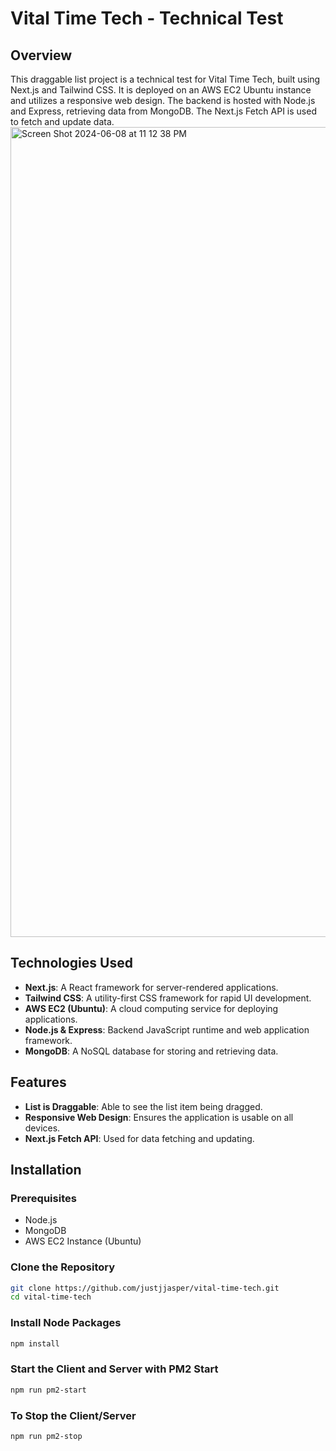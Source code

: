 # Vital Time Tech - Technical Test

## Overview
This draggable list project is a technical test for Vital Time Tech, built using Next.js and Tailwind CSS. It is deployed on an AWS EC2 Ubuntu instance and utilizes a responsive web design. The backend is hosted with Node.js and Express, retrieving data from MongoDB. The Next.js Fetch API is used to fetch and update data.
<img width="1296" alt="Screen Shot 2024-06-08 at 11 12 38 PM" src="https://github.com/justjjasper/vital-time-tech/assets/98243819/fd73bec1-58b8-4f7b-a91a-79f3c116afa8">

## Technologies Used
- **Next.js**: A React framework for server-rendered applications.
- **Tailwind CSS**: A utility-first CSS framework for rapid UI development.
- **AWS EC2 (Ubuntu)**: A cloud computing service for deploying applications.
- **Node.js & Express**: Backend JavaScript runtime and web application framework.
- **MongoDB**: A NoSQL database for storing and retrieving data.

## Features
- **List is Draggable**: Able to see the list item being dragged.
- **Responsive Web Design**: Ensures the application is usable on all devices.
- **Next.js Fetch API**: Used for data fetching and updating.

## Installation

### Prerequisites
- Node.js
- MongoDB
- AWS EC2 Instance (Ubuntu)

### Clone the Repository
```bash
git clone https://github.com/justjjasper/vital-time-tech.git
cd vital-time-tech
```

### Install Node Packages
```bash
npm install
```

### Start the Client and Server with PM2 Start
```bash
npm run pm2-start
```

### To Stop the Client/Server
```bash
npm run pm2-stop
```
